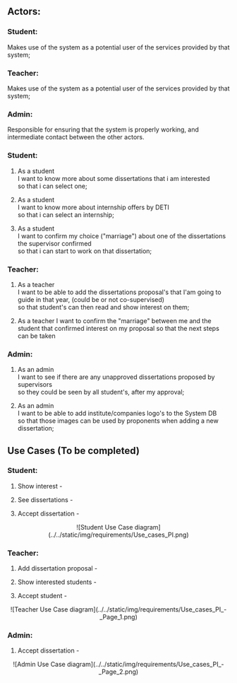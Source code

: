 ## Actors:

### Student: 

Makes use of the system as a potential user of the services provided by that system;

### Teacher:


Makes use of the system as a potential user of the services provided by that system;

### Admin:

Responsible for ensuring that the system is properly working, and intermediate contact between the other actors.

### Student: 

1. As a student  
I want to know more about some dissertations that i am interested  
so that i can select one;

2. As a student  
I want to know more about internship offers by DETI  
so that i can select an internship;

3. As a student  
I want to confirm my choice ("marriage") about one of the dissertations the supervisor confirmed  
so that i can start to work on that dissertation;

### Teacher:

1. As a teacher  
I want to be able to add the dissertations proposal's that I'am going to guide in that year, (could be or not co-supervised)  
so that student's can then read and show interest on them;

2. As a teacher
I want to confirm the "marriage" between me and the student that confirmed interest on my proposal
so that the next steps can be taken

### Admin:

 1. As an admin  
 I want to see if there are any unapproved dissertations proposed by supervisors  
 so they could be seen by all student's, after my approval;

2. As an admin  
I want to be able to add institute/companies logo's to the System DB  
so that those images can be used by proponents when adding a new dissertation;

## Use Cases (To be completed)

### Student:

1. Show interest - 

2. See dissertations -

3. Accept dissertation -

<p align="center">
    ![Student Use Case diagram](../../static/img/requirements/Use_cases_PI.png)
</p>

### Teacher:

1. Add dissertation proposal - 

2. Show interested students - 

3. Accept student - 

<p align="center">
    ![Teacher Use Case diagram](../../static/img/requirements/Use_cases_PI_-_Page_1.png)
</p>

### Admin:

1. Accept dissertation - 

<p align="center">
    ![Admin Use Case diagram](../../static/img/requirements/Use_cases_PI_-_Page_2.png)
</p>

